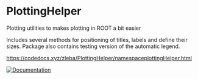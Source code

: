 # PlottingHelper
Plotting utilities to makes plotting in ROOT a bit easier

Includes several methods for positioning of titles, labels and define their sizes.
Package also contains testing version of the automatic legend.

https://codedocs.xyz/zleba/PlottingHelper/namespaceplottingHelper.html

[![Documentation](https://codedocs.xyz/zleba/PlottingHelper.svg)](https://codedocs.xyz/zleba/PlottingHelper/)
